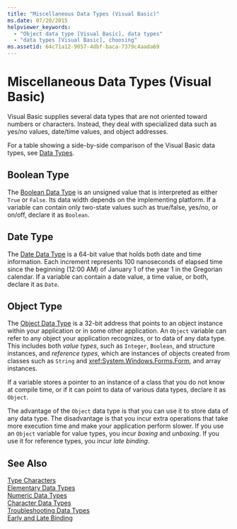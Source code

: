 ```yaml
---
title: "Miscellaneous Data Types (Visual Basic)"
ms.date: 07/20/2015
helpviewer_keywords: 
  - "Object data type [Visual Basic], data types"
  - "data types [Visual Basic], choosing"
ms.assetid: 64c71a12-9057-4dbf-baca-7379c4aada69
---
```

# Miscellaneous Data Types (Visual Basic)
Visual Basic supplies several data types that are not oriented toward numbers or characters. Instead, they deal with specialized data such as yes/no values, date/time values, and object addresses.  
  
 For a table showing a side-by-side comparison of the Visual Basic data types, see [Data Types](../../../../visual-basic/language-reference/data-types/data-type-summary.md).  
  
## Boolean Type  
 The [Boolean Data Type](../../../../visual-basic/language-reference/data-types/boolean-data-type.md) is an unsigned value that is interpreted as either `True` or `False`. Its data width depends on the implementing platform. If a variable can contain only two-state values such as true/false, yes/no, or on/off, declare it as `Boolean`.  
  
## Date Type  
 The [Date Data Type](../../../../visual-basic/language-reference/data-types/date-data-type.md) is a 64-bit value that holds both date and time information. Each increment represents 100 nanoseconds of elapsed time since the beginning (12:00 AM) of January 1 of the year 1 in the Gregorian calendar. If a variable can contain a date value, a time value, or both, declare it as `Date`.  
  
## Object Type  
 The [Object Data Type](../../../../visual-basic/language-reference/data-types/object-data-type.md) is a 32-bit address that points to an object instance within your application or in some other application. An `Object` variable can refer to any object your application recognizes, or to data of any data type. This includes both *value types*, such as `Integer`, `Boolean`, and structure instances, and *reference types*, which are instances of objects created from classes such as `String` and <xref:System.Windows.Forms.Form>, and array instances.  
  
 If a variable stores a pointer to an instance of a class that you do not know at compile time, or if it can point to data of various data types, declare it as `Object`.  
  
 The advantage of the `Object` data type is that you can use it to store data of any data type. The disadvantage is that you incur extra operations that take more execution time and make your application perform slower. If you use an `Object` variable for value types, you incur *boxing* and *unboxing*. If you use it for reference types, you incur *late binding*.  
  
## See Also  
 [Type Characters](../../../../visual-basic/programming-guide/language-features/data-types/type-characters.md)  
 [Elementary Data Types](../../../../visual-basic/programming-guide/language-features/data-types/elementary-data-types.md)  
 [Numeric Data Types](../../../../visual-basic/programming-guide/language-features/data-types/numeric-data-types.md)  
 [Character Data Types](../../../../visual-basic/programming-guide/language-features/data-types/character-data-types.md)  
 [Troubleshooting Data Types](../../../../visual-basic/programming-guide/language-features/data-types/troubleshooting-data-types.md)  
 [Early and Late Binding](../../../../visual-basic/programming-guide/language-features/early-late-binding/index.md)
